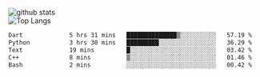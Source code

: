 ![github stats](https://github-readme-stats.vercel.app/api?username=AndreFerreira5&show_icons=true&theme=dark&count_private=true)
<br>
![Top Langs](https://github-readme-stats.vercel.app/api/top-langs/?username=AndreFerreira5&layout=compact&theme=dark)
<br>
<!--START_SECTION:waka-->

```txt
Dart             5 hrs 31 mins   ██████████████▒░░░░░░░░░░   57.19 %
Python           3 hrs 30 mins   █████████░░░░░░░░░░░░░░░░   36.29 %
Text             19 mins         █░░░░░░░░░░░░░░░░░░░░░░░░   03.42 %
C++              8 mins          ▒░░░░░░░░░░░░░░░░░░░░░░░░   01.46 %
Bash             2 mins          ░░░░░░░░░░░░░░░░░░░░░░░░░   00.42 %
```

<!--END_SECTION:waka-->
